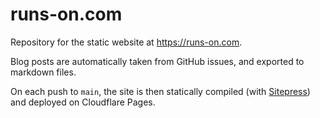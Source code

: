 # runs-on.com

Repository for the static website at https://runs-on.com.

Blog posts are automatically taken from GitHub issues, and exported to markdown files.

On each push to `main`, the site is then statically compiled (with [Sitepress](https://sitepress.cc)) and deployed on Cloudflare Pages.
